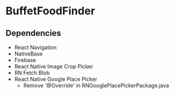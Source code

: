 # BuffetFoodFinder

## Dependencies
- React Navigation
- NativeBase
- Firebase
- React Native Image Crop Picker
- RN Fetch Blob
- React Native Google Place Picker
	- Remove '@Override' in RNGooglePlacePickerPackage.java